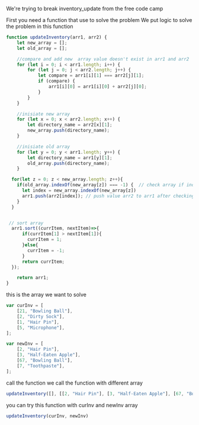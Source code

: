 We're trying to break inventory_update from the free code camp



First you need a function that use to solve the problem
We put logic to solve the problem in this function

```js
function updateInventory(arr1, arr2) {
	let new_array = [];
	let old_array = [];

	//compare and add new  array value doesn't exist in arr1 and arr2
	for (let i = 0; i < arr1.length; i++) {
		for (let j = 0; j < arr2.length; j++) {
			let compare = arr1[i][1] === arr2[j][1];
			if (compare) {
				arr1[i][0] = arr1[i][0] + arr2[j][0];
			}
		}
	}

	//inisiate new array
	for (let x = 0; x < arr2.length; x++) {
		let directory_name = arr2[x][1];
		new_array.push(directory_name);
	}

	//inisiate old array
	for (let y = 0; y < arr1.length; y++) {
		let directory_name = arr1[y][1];
		old_array.push(directory_name);
	}

  for(let z = 0; z < new_array.length; z++){
    if(old_array.indexOf(new_array[z]) === -1) {  // check array if index === -1
      let index = new_array.indexOf(new_array[z])
      arr1.push(arr2[index]); // push value arr2 to arr1 after checking the index with old_array
    }
  }


 // sort array
  arr1.sort((currItem, nextItem)=>{
      if(currItem[1] > nextItem[1]){
        currItem = 1;
      }else{
        currItem = -1;
      }
      return currItem;
  });

	return arr1;
}
```

this is the array we want to solve
```js
var curInv = [
	[21, "Bowling Ball"],
	[2, "Dirty Sock"],
	[1, "Hair Pin"],
	[5, "Microphone"],
];

var newInv = [
	[2, "Hair Pin"],
	[3, "Half-Eaten Apple"],
	[67, "Bowling Ball"],
	[7, "Toothpaste"],
];
```

call the function
we call the function with different array
```js
updateInventory([], [[2, "Hair Pin"], [3, "Half-Eaten Apple"], [67, "Bowling Ball"], [7, "Toothpaste"]]);

```
you can try this function with curInv and newInv array
```js
updateInventory(curInv, newInv)
```
